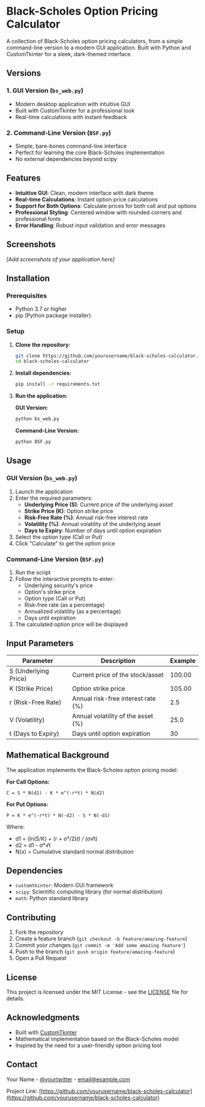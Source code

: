 # Black-Scholes Option Pricing Calculator

A collection of Black-Scholes option pricing calculators, from a simple command-line version to a modern GUI application. Built with Python and CustomTkinter for a sleek, dark-themed interface.

## Versions

### 1. **GUI Version** (`bs_web.py`)
- Modern desktop application with intuitive GUI
- Built with CustomTkinter for a professional look
- Real-time calculations with instant feedback

### 2. **Command-Line Version** (`BSF.py`)
- Simple, bare-bones command-line interface
- Perfect for learning the core Black-Scholes implementation
- No external dependencies beyond scipy

## Features

- **Intuitive GUI**: Clean, modern interface with dark theme
- **Real-time Calculations**: Instant option price calculations
- **Support for Both Options**: Calculate prices for both call and put options
- **Professional Styling**: Centered window with rounded corners and professional fonts
- **Error Handling**: Robust input validation and error messages

## Screenshots

*[Add screenshots of your application here]*

## Installation

### Prerequisites

- Python 3.7 or higher
- pip (Python package installer)

### Setup

1. **Clone the repository:**
   ```bash
   git clone https://github.com/yourusername/black-scholes-calculator.git
   cd black-scholes-calculator
   ```

2. **Install dependencies:**
   ```bash
   pip install -r requirements.txt
   ```

3. **Run the application:**

   **GUI Version:**
   ```bash
   python bs_web.py
   ```

   **Command-Line Version:**
   ```bash
   python BSF.py
   ```

## Usage

### GUI Version (`bs_web.py`)
1. Launch the application
2. Enter the required parameters:
   - **Underlying Price (S)**: Current price of the underlying asset
   - **Strike Price (K)**: Option strike price
   - **Risk-Free Rate (%)**: Annual risk-free interest rate
   - **Volatility (%)**: Annual volatility of the underlying asset
   - **Days to Expiry**: Number of days until option expiration
3. Select the option type (Call or Put)
4. Click "Calculate" to get the option price

### Command-Line Version (`BSF.py`)
1. Run the script
2. Follow the interactive prompts to enter:
   - Underlying security's price
   - Option's strike price
   - Option type (Call or Put)
   - Risk-free rate (as a percentage)
   - Annualized volatility (as a percentage)
   - Days until expiration
3. The calculated option price will be displayed

## Input Parameters

| Parameter | Description | Example |
|-----------|-------------|---------|
| S (Underlying Price) | Current price of the stock/asset | 100.00 |
| K (Strike Price) | Option strike price | 105.00 |
| r (Risk-Free Rate) | Annual risk-free interest rate (%) | 2.5 |
| V (Volatility) | Annual volatility of the asset (%) | 25.0 |
| t (Days to Expiry) | Days until option expiration | 30 |

## Mathematical Background

The application implements the Black-Scholes option pricing model:

**For Call Options:**
```
C = S * N(d1) - K * e^(-r*t) * N(d2)
```

**For Put Options:**
```
P = K * e^(-r*t) * N(-d2) - S * N(-d1)
```

Where:
- d1 = (ln(S/K) + (r + σ²/2)*t) / (σ*√t)
- d2 = d1 - σ*√t
- N(x) = Cumulative standard normal distribution

## Dependencies

- `customtkinter`: Modern GUI framework
- `scipy`: Scientific computing library (for normal distribution)
- `math`: Python standard library

## Contributing

1. Fork the repository
2. Create a feature branch (`git checkout -b feature/amazing-feature`)
3. Commit your changes (`git commit -m 'Add some amazing feature'`)
4. Push to the branch (`git push origin feature/amazing-feature`)
5. Open a Pull Request

## License

This project is licensed under the MIT License - see the [LICENSE](LICENSE) file for details.

## Acknowledgments

- Built with [CustomTkinter](https://github.com/TomSchimansky/CustomTkinter)
- Mathematical implementation based on the Black-Scholes model
- Inspired by the need for a user-friendly option pricing tool

## Contact

Your Name - [@yourtwitter](https://twitter.com/yourtwitter) - email@example.com

Project Link: [https://github.com/yourusername/black-scholes-calculator](https://github.com/yourusername/black-scholes-calculator) 
